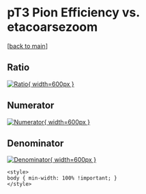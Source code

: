 # pT3 Pion Efficiency vs. etacoarsezoom

[[back to main](./)]



## Ratio

[![Ratio](../mtv/var/pT3_211_eff_etacoarsezoom.png){ width=600px }](../mtv/var/pT3_211_eff_etacoarsezoom.pdf)

## Numerator

[![Numerator](../mtv/num/pT3_211_eff_etacoarsezoom_num0.png){ width=600px }](../mtv/num/pT3_211_eff_etacoarsezoom_num0.pdf)

## Denominator

[![Denominator](../mtv/den/pT3_211_eff_etacoarsezoom_den.png){ width=600px }](../mtv/den/pT3_211_eff_etacoarsezoom_den.pdf)


``` {=html}
<style>
body { min-width: 100% !important; }
</style>
```
